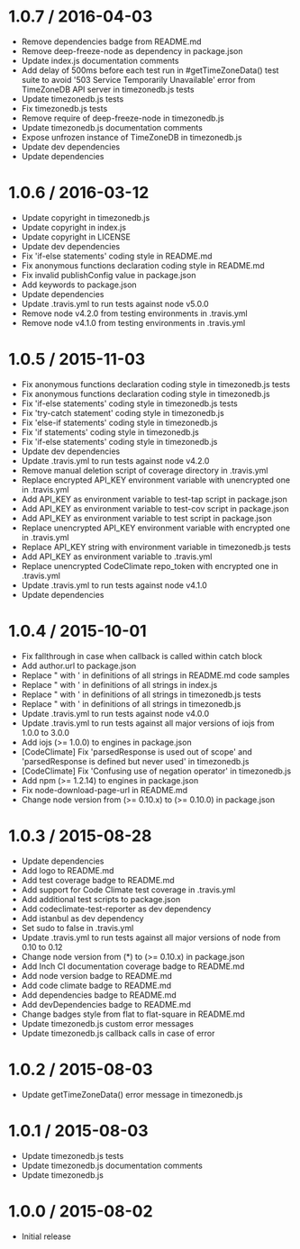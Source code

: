 1.0.7 / 2016-04-03
==================

* Remove dependencies badge from README.md
* Remove deep-freeze-node as dependency in package.json
* Update index.js documentation comments
* Add delay of 500ms before each test run in #getTimeZoneData() test suite to avoid '503 Service Temporarily Unavailable' error from TimeZoneDB API server in timezonedb.js tests
* Update timezonedb.js tests
* Fix timezonedb.js tests
* Remove require of deep-freeze-node in timezonedb.js
* Update timezonedb.js documentation comments
* Expose unfrozen instance of TimeZoneDB in timezonedb.js
* Update dev dependencies
* Update dependencies

1.0.6 / 2016-03-12
==================

* Update copyright in timezonedb.js
* Update copyright in index.js
* Update copyright in LICENSE
* Update dev dependencies
* Fix 'if-else statements' coding style in README.md
* Fix anonymous functions declaration coding style in README.md
* Fix invalid publishConfig value in package.json
* Add keywords to package.json
* Update dependencies
* Update .travis.yml to run tests against node v5.0.0
* Remove node v4.2.0 from testing environments in .travis.yml
* Remove node v4.1.0 from testing environments in .travis.yml

1.0.5 / 2015-11-03
==================

* Fix anonymous functions declaration coding style in timezonedb.js tests
* Fix anonymous functions declaration coding style in timezonedb.js
* Fix 'if-else statements' coding style in timezonedb.js tests
* Fix 'try-catch statement' coding style in timezonedb.js
* Fix 'else-if statements' coding style in timezonedb.js
* Fix 'if statements' coding style in timezonedb.js
* Fix 'if-else statements' coding style in timezonedb.js
* Update dev dependencies
* Update .travis.yml to run tests against node v4.2.0
* Remove manual deletion script of coverage directory in .travis.yml
* Replace encrypted API_KEY environment variable with unencrypted one in .travis.yml
* Add API_KEY as environment variable to test-tap script in package.json
* Add API_KEY as environment variable to test-cov script in package.json
* Add API_KEY as environment variable to test script in package.json
* Replace unencrypted API_KEY environment variable with encrypted one in .travis.yml
* Replace API_KEY string with environment variable in timezonedb.js tests
* Add API_KEY as environment variable to .travis.yml
* Replace unencrypted CodeClimate repo_token with encrypted one in .travis.yml
* Update .travis.yml to run tests against node v4.1.0
* Update dependencies

1.0.4 / 2015-10-01
==================

* Fix fallthrough in case when callback is called within catch block
* Add author.url to package.json
* Replace " with ' in definitions of all strings in README.md code samples
* Replace " with ' in definitions of all strings in index.js
* Replace " with ' in definitions of all strings in timezonedb.js tests
* Replace " with ' in definitions of all strings in timezonedb.js
* Update .travis.yml to run tests against node v4.0.0
* Update .travis.yml to run tests against all major versions of iojs from 1.0.0 to 3.0.0
* Add iojs (>= 1.0.0) to engines in package.json
* [CodeClimate] Fix 'parsedResponse is used out of scope' and 'parsedResponse is defined but never used' in timezonedb.js
* [CodeClimate] Fix 'Confusing use of negation operator' in timezonedb.js
* Add npm (>= 1.2.14) to engines in package.json
* Fix node-download-page-url in README.md
* Change node version from (>= 0.10.x) to (>= 0.10.0) in package.json

1.0.3 / 2015-08-28
==================

* Update dependencies
* Add logo to README.md
* Add test coverage badge to README.md
* Add support for Code Climate test coverage in .travis.yml
* Add additional test scripts to package.json
* Add codeclimate-test-reporter as dev dependency
* Add istanbul as dev dependency
* Set sudo to false in .travis.yml
* Update .travis.yml to run tests against all major versions of node from 0.10 to 0.12
* Change node version from (*) to (>= 0.10.x) in package.json
* Add Inch CI documentation coverage badge to README.md
* Add node version badge to README.md
* Add code climate badge to README.md
* Add dependencies badge to README.md
* Add devDependencies badge to README.md
* Change badges style from flat to flat-square in README.md
* Update timezonedb.js custom error messages
* Update timezonedb.js callback calls in case of error

1.0.2 / 2015-08-03
==================

* Update getTimeZoneData() error message in timezonedb.js

1.0.1 / 2015-08-03
==================

* Update timezonedb.js tests
* Update timezonedb.js documentation comments
* Update timezonedb.js

1.0.0 / 2015-08-02
==================

* Initial release
